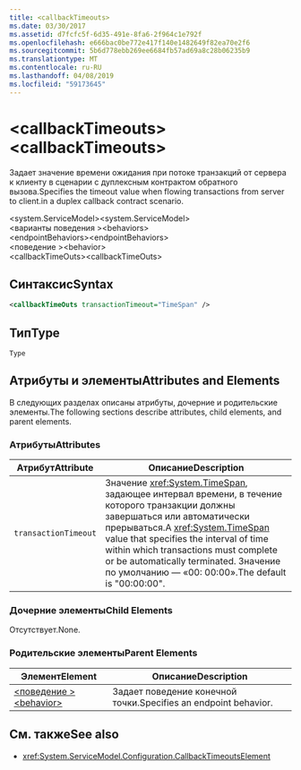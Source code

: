 ```yaml
---
title: <callbackTimeouts>
ms.date: 03/30/2017
ms.assetid: d7fcfc5f-6d35-491e-8fa6-2f964c1e792f
ms.openlocfilehash: e666bac0be772e417f140e1482649f82ea70e2f6
ms.sourcegitcommit: 5b6d778ebb269ee6684fb57ad69a8c28b06235b9
ms.translationtype: MT
ms.contentlocale: ru-RU
ms.lasthandoff: 04/08/2019
ms.locfileid: "59173645"
---
```

# <a name="callbacktimeouts"></a><span data-ttu-id="953f5-101">\<callbackTimeouts></span><span class="sxs-lookup"><span data-stu-id="953f5-101">\<callbackTimeouts></span></span>
<span data-ttu-id="953f5-102">Задает значение времени ожидания при потоке транзакций от сервера к клиенту в сценарии с дуплексным контрактом обратного вызова.</span><span class="sxs-lookup"><span data-stu-id="953f5-102">Specifies the timeout value when flowing transactions from server to client.in a duplex callback contract scenario.</span></span>  
  
 <span data-ttu-id="953f5-103">\<system.ServiceModel></span><span class="sxs-lookup"><span data-stu-id="953f5-103">\<system.ServiceModel></span></span>  
<span data-ttu-id="953f5-104">\<варианты поведения ></span><span class="sxs-lookup"><span data-stu-id="953f5-104">\<behaviors></span></span>  
<span data-ttu-id="953f5-105">\<endpointBehaviors></span><span class="sxs-lookup"><span data-stu-id="953f5-105">\<endpointBehaviors></span></span>  
<span data-ttu-id="953f5-106">\<поведение ></span><span class="sxs-lookup"><span data-stu-id="953f5-106">\<behavior></span></span>  
<span data-ttu-id="953f5-107">\<callbackTimeOuts></span><span class="sxs-lookup"><span data-stu-id="953f5-107">\<callbackTimeOuts></span></span>  
  
## <a name="syntax"></a><span data-ttu-id="953f5-108">Синтаксис</span><span class="sxs-lookup"><span data-stu-id="953f5-108">Syntax</span></span>  
  
```xml  
<callbackTimeOuts transactionTimeout="TimeSpan" />
```  
  
## <a name="type"></a><span data-ttu-id="953f5-109">Тип</span><span class="sxs-lookup"><span data-stu-id="953f5-109">Type</span></span>  
 `Type`  
  
## <a name="attributes-and-elements"></a><span data-ttu-id="953f5-110">Атрибуты и элементы</span><span class="sxs-lookup"><span data-stu-id="953f5-110">Attributes and Elements</span></span>  
 <span data-ttu-id="953f5-111">В следующих разделах описаны атрибуты, дочерние и родительские элементы.</span><span class="sxs-lookup"><span data-stu-id="953f5-111">The following sections describe attributes, child elements, and parent elements.</span></span>  
  
### <a name="attributes"></a><span data-ttu-id="953f5-112">Атрибуты</span><span class="sxs-lookup"><span data-stu-id="953f5-112">Attributes</span></span>  
  
|<span data-ttu-id="953f5-113">Атрибут</span><span class="sxs-lookup"><span data-stu-id="953f5-113">Attribute</span></span>|<span data-ttu-id="953f5-114">Описание</span><span class="sxs-lookup"><span data-stu-id="953f5-114">Description</span></span>|  
|---------------|-----------------|  
|`transactionTimeout`|<span data-ttu-id="953f5-115">Значение <xref:System.TimeSpan>, задающее интервал времени, в течение которого транзакции должны завершаться или автоматически прерываться.</span><span class="sxs-lookup"><span data-stu-id="953f5-115">A <xref:System.TimeSpan> value that specifies the interval of time within which transactions must complete or be automatically terminated.</span></span> <span data-ttu-id="953f5-116">Значение по умолчанию — «00: 00:00».</span><span class="sxs-lookup"><span data-stu-id="953f5-116">The default is "00:00:00".</span></span>|  
  
### <a name="child-elements"></a><span data-ttu-id="953f5-117">Дочерние элементы</span><span class="sxs-lookup"><span data-stu-id="953f5-117">Child Elements</span></span>  
 <span data-ttu-id="953f5-118">Отсутствует.</span><span class="sxs-lookup"><span data-stu-id="953f5-118">None.</span></span>  
  
### <a name="parent-elements"></a><span data-ttu-id="953f5-119">Родительские элементы</span><span class="sxs-lookup"><span data-stu-id="953f5-119">Parent Elements</span></span>  
  
|<span data-ttu-id="953f5-120">Элемент</span><span class="sxs-lookup"><span data-stu-id="953f5-120">Element</span></span>|<span data-ttu-id="953f5-121">Описание</span><span class="sxs-lookup"><span data-stu-id="953f5-121">Description</span></span>|  
|-------------|-----------------|  
|[<span data-ttu-id="953f5-122">\<поведение ></span><span class="sxs-lookup"><span data-stu-id="953f5-122">\<behavior></span></span>](../../../../../docs/framework/configure-apps/file-schema/wcf/behavior-of-endpointbehaviors.md)|<span data-ttu-id="953f5-123">Задает поведение конечной точки.</span><span class="sxs-lookup"><span data-stu-id="953f5-123">Specifies an endpoint behavior.</span></span>|  
  
## <a name="see-also"></a><span data-ttu-id="953f5-124">См. также</span><span class="sxs-lookup"><span data-stu-id="953f5-124">See also</span></span>

- <xref:System.ServiceModel.Configuration.CallbackTimeoutsElement>
